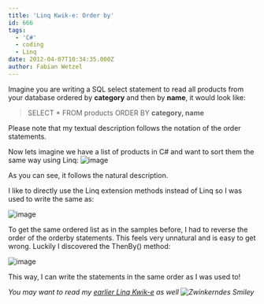 ```yaml
---
title: 'Linq Kwik-e: Order by'
id: 666
tags:
  - 'C#'
  - coding
  - Linq
date: 2012-04-07T10:34:35.000Z
author: Fabian Wetzel
---
```


Imagine you are writing a SQL select statement to read all products from your database ordered by **category** and then by **name**, it would look like:
 > SELECT *
> FROM products
> ORDER BY **category, name** 

Please note that my textual description follows the notation of the order statements. <p>Now lets imagine we have a list of products in C# and want to sort them the same way using Linq:
![image](https://az275061.vo.msecnd.net/blogmedia/2012/04/image82.png "image") 

As you can see, it follows the natural description.

I like to directly use the Linq extension methods instead of Linq so I was used to write the same as:

![image](https://az275061.vo.msecnd.net/blogmedia/2012/04/image83.png "image")

To get the same ordered list as in the samples before, I had to reverse the order of the orderby statements. This feels very unnatural and is easy to get wrong. Luckily I discovered the ThenBy() method:

![image](https://az275061.vo.msecnd.net/blogmedia/2012/04/image84.png "image")

This way, I can write the statements in the same order as I was used to!

_You may want to read my _[_earlier Linq Kwik-e_](https://fabse.net/blog/2011/08/29/linq-kwik-e/)_ as well ![Zwinkerndes Smiley](https://az275061.vo.msecnd.net/blogmedia/2012/04/wlEmoticon-winkingsmile7.png)_
